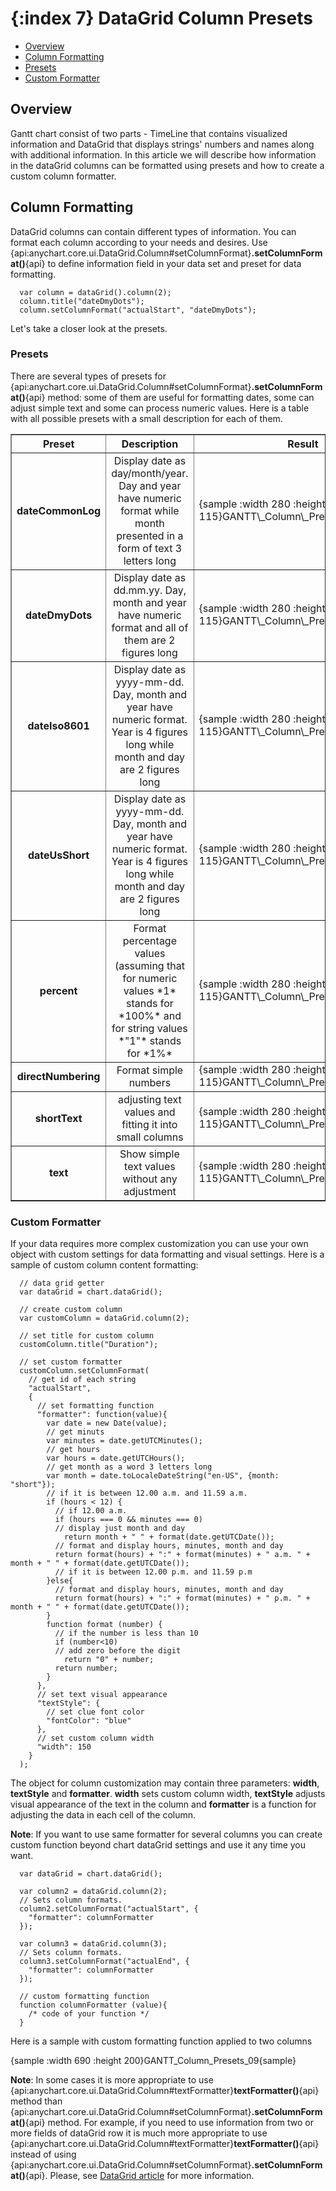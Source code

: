 {:index 7}
DataGrid Column Presets
===========

* [Overview](#overview)
* [Column Formatting](#column_formatting)
 * [Presets](#presets)
 * [Custom Formatter](#custom_formatter)

## Overview

Gantt chart consist of two parts - TimeLine that contains visualized information and DataGrid that displays strings' numbers and names along with additional information. In this article we will describe how information in the dataGrid columns can be formatted using presets and how to create a custom column formatter.

## Column Formatting

DataGrid columns can contain different types of information. You can format each column according to your needs and desires. Use {api:anychart.core.ui.DataGrid.Column#setColumnFormat}**.setColumnFormat()**{api} to define information field in your data set and preset for data formatting.

```
  var column = dataGrid().column(2);
  column.title("dateDmyDots");
  column.setColumnFormat("actualStart", "dateDmyDots");
```

Let's take a closer look at the presets.

### Presets

There are several types of presets for {api:anychart.core.ui.DataGrid.Column#setColumnFormat}**.setColumnFormat()**{api} method: some of them are useful for formatting dates, some can adjust simple text and some can process numeric values. Here is a table with all possible presets with a small description for each of them.

<table border="1" class="dtTABLE">
<tbody>
<tr>
<th width="100"><b>Preset</b></th>
<th width="252"><b>Description</b></th>
<th><b>Result</b></th>
</tr>
<tr>
<td style="vertical-align: center; text-align: center;"><b>dateCommonLog</b></td>
<td style="vertical-align: center; text-align: center;">Display date as day/month/year. Day and year have numeric format while month presented in a form of text 3 letters long</td>
<td style="padding-top: 0;">{sample :width 280 :height 115}GANTT\_Column\_Presets\_01{sample}</td>
</tr>
<tr>
<td style="vertical-align: center; text-align: center;"><b>dateDmyDots</b></td>
<td style="vertical-align: center; text-align: center;">Display date as dd.mm.yy. Day, month and year have numeric format and all of them are 2 figures long</td>
<td style="padding-top: 0;">{sample :width 280 :height 115}GANTT\_Column\_Presets\_02{sample}</td>
</tr>
<tr>
<td style="vertical-align: center; text-align: center;"><b>dateIso8601</b></td>
<td style="vertical-align: center; text-align: center;">Display date as yyyy-mm-dd. Day, month and year have numeric format. Year is 4 figures long while month and day are 2 figures long</td>
<td style="padding-top: 0;">{sample :width 280 :height 115}GANTT\_Column\_Presets\_03{sample}</td>
</tr>
<tr>
<td style="vertical-align: center; text-align: center;"><b>dateUsShort</b></td>
<td style="vertical-align: center; text-align: center;">Display date as yyyy-mm-dd. Day, month and year have numeric format. Year is 4 figures long while month and day are 2 figures long</td>
<td style="padding-top: 0;">{sample :width 280 :height 115}GANTT\_Column\_Presets\_04{sample}</td>
</tr>
<tr>
<td style="vertical-align: center; text-align: center;"><b>percent</b></td>
<td style="vertical-align: center; text-align: center;">Format percentage values (assuming that for numeric values *1* stands for *100%* and for string values *"1"* stands for *1%*</td>
<td style="padding-top: 0;">{sample :width 280 :height 115}GANTT\_Column\_Presets\_05{sample}</td>
</tr>
<tr>
<td style="vertical-align: center; text-align: center;"><b>directNumbering</b></td>
<td style="vertical-align: center; text-align: center;">Format simple numbers</td>
<td style="padding-top: 0;">{sample :width 280 :height 115}GANTT\_Column\_Presets\_06{sample}</td>
</tr>
<tr>
<td style="vertical-align: center; text-align: center;"><b>shortText</b></td>
<td style="vertical-align: center; text-align: center;">adjusting text values and fitting it into small columns</td>
<td style="padding-top: 0;">{sample :width 280 :height 115}GANTT\_Column\_Presets\_07{sample}</td>
</tr>
<tr>
<td style="vertical-align: center; text-align: center;"><b>text</b></td>
<td style="vertical-align: center; text-align: center;">Show simple text values without any adjustment</td>
<td style="padding-top: 0;">{sample :width 280 :height 115}GANTT\_Column\_Presets\_08{sample}</td>
</tr>
</tbody>
</table>

### Custom Formatter

If your data requires more complex customization you can use your own object with custom settings for data formatting and visual settings. Here is a sample of custom column content formatting: 

```
  // data grid getter
  var dataGrid = chart.dataGrid();

  // create custom column
  var customColumn = dataGrid.column(2);

  // set title for custom column
  customColumn.title("Duration");

  // set custom formatter
  customColumn.setColumnFormat(
    // get id of each string
    "actualStart", 
    {
      // set formatting function
      "formatter": function(value){
        var date = new Date(value);
        // get minuts
        var minutes = date.getUTCMinutes();
        // get hours
        var hours = date.getUTCHours();
        // get month as a word 3 letters long
        var month = date.toLocaleDateString("en-US", {month: "short"});
        // if it is between 12.00 a.m. and 11.59 a.m.
        if (hours < 12) {
          // if 12.00 a.m.
          if (hours === 0 && minutes === 0)
          // display just month and day
            return month + " " + format(date.getUTCDate());
          // format and display hours, minutes, month and day
          return format(hours) + ":" + format(minutes) + " a.m. " + month + " " + format(date.getUTCDate());
          // if it is between 12.00 p.m. and 11.59 p.m
        }else{
          // format and display hours, minutes, month and day
          return format(hours) + ":" + format(minutes) + " p.m. " + month + " " + format(date.getUTCDate());
        }
        function format (number) {
          // if the number is less than 10
          if (number<10)
          // add zero before the digit
            return "0" + number;
          return number;
        }
      },
      // set text visual appearance
      "textStyle": {
        // set clue font color
        "fontColor": "blue"
      },
      // set custom column width
      "width": 150
    }
  );
```

The object for column customization may contain three parameters: **width**, **textStyle** and **formatter**. **width** sets custom column width, **textStyle** adjusts visual appearance of the text in the column and **formatter** is a function for adjusting the data in each cell of the column. 
  
  
**Note**: If you want to use same formatter for several columns you can create custom function beyond chart dataGrid settings and use it any time you want.

```
  var dataGrid = chart.dataGrid();
  
  var column2 = dataGrid.column(2);
  // Sets column formats.
  column2.setColumnFormat("actualStart", {
    "formatter": columnFormatter
  });
  
  var column3 = dataGrid.column(3);
  // Sets column formats.
  column3.setColumnFormat("actualEnd", {
    "formatter": columnFormatter
  });
  
  // custom formatting function
  function columnFormatter (value){
    /* code of your function */
  }
```

Here is a sample with custom formatting function applied to two columns

{sample :width 690 :height 200}GANTT\_Column\_Presets\_09{sample}

**Note**: In some cases it is more appropriate to use {api:anychart.core.ui.DataGrid.Column#textFormatter}**textFormatter()**{api} method than {api:anychart.core.ui.DataGrid.Column#setColumnFormat}**.setColumnFormat()**{api} method. For example, if you need to use information from two or more fields of dataGrid row it is much more appropriate to use {api:anychart.core.ui.DataGrid.Column#textFormatter}**textFormatter()**{api} instead of using {api:anychart.core.ui.DataGrid.Column#setColumnFormat}**.setColumnFormat()**{api}. Please, see [DataGrid article](./DataGrid#content) for more information.